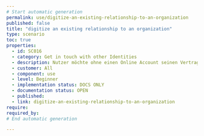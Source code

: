 ```yaml
---
# Start automatic generation
permalink: use/digitize-an-existing-relationship-to-an-organization
published: false
title: "digitize an existing relationship to an organization"
type: scenario
toc: true
properties:
  - id: SC016
  - category: Get in touch with other Identities
  - description: Nutzer möchte ohne einen Online Account seinen Vertrag auf enmeshed heben
  - customer: All
  - component: use
  - level: Beginner
  - implementation status: DOCS ONLY
  - documentation status: OPEN
  - published:
  - link: digitize-an-existing-relationship-to-an-organization
require:
required_by:
# End automatic generation

---
```

